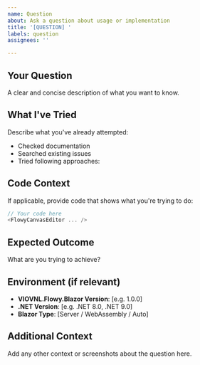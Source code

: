 ```yaml
---
name: Question
about: Ask a question about usage or implementation
title: '[QUESTION] '
labels: question
assignees: ''

---
```


## Your Question
A clear and concise description of what you want to know.

## What I've Tried
Describe what you've already attempted:
- Checked documentation
- Searched existing issues
- Tried following approaches:

## Code Context
If applicable, provide code that shows what you're trying to do:

```csharp
// Your code here
<FlowyCanvasEditor ... />
```

## Expected Outcome
What are you trying to achieve?

## Environment (if relevant)
- **VIOVNL.Flowy.Blazor Version**: [e.g. 1.0.0]
- **.NET Version**: [e.g. .NET 8.0, .NET 9.0]
- **Blazor Type**: [Server / WebAssembly / Auto]

## Additional Context
Add any other context or screenshots about the question here.
